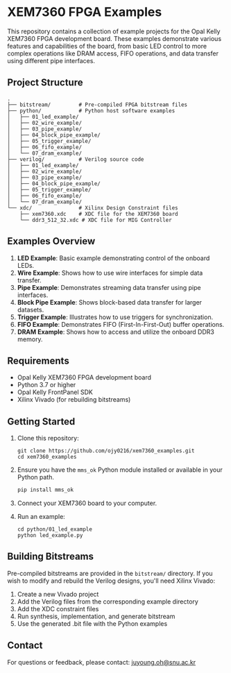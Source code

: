 # XEM7360 FPGA Examples

This repository contains a collection of example projects for the Opal Kelly XEM7360 FPGA development board. These examples demonstrate various features and capabilities of the board, from basic LED control to more complex operations like DRAM access, FIFO operations, and data transfer using different pipe interfaces.

## Project Structure

```
.
├── bitstream/         # Pre-compiled FPGA bitstream files
├── python/            # Python host software examples
│   ├── 01_led_example/
│   ├── 02_wire_example/
│   ├── 03_pipe_example/
│   ├── 04_block_pipe_example/
│   ├── 05_trigger_example/
│   ├── 06_fifo_example/
│   └── 07_dram_example/
├── verilog/           # Verilog source code
│   ├── 01_led_example/
│   ├── 02_wire_example/
│   ├── 03_pipe_example/
│   ├── 04_block_pipe_example/
│   ├── 05_trigger_example/
│   ├── 06_fifo_example/
│   └── 07_dram_example/
└── xdc/               # Xilinx Design Constraint files
    ├── xem7360.xdc    # XDC file for the XEM7360 board
    └── ddr3_512_32.xdc # XDC file for MIG Controller
```

## Examples Overview

1. **LED Example**: Basic example demonstrating control of the onboard LEDs.
2. **Wire Example**: Shows how to use wire interfaces for simple data transfer.
3. **Pipe Example**: Demonstrates streaming data transfer using pipe interfaces.
4. **Block Pipe Example**: Shows block-based data transfer for larger datasets.
5. **Trigger Example**: Illustrates how to use triggers for synchronization.
6. **FIFO Example**: Demonstrates FIFO (First-In-First-Out) buffer operations.
7. **DRAM Example**: Shows how to access and utilize the onboard DDR3 memory.

## Requirements

- Opal Kelly XEM7360 FPGA development board
- Python 3.7 or higher
- Opal Kelly FrontPanel SDK
- Xilinx Vivado (for rebuilding bitstreams)

## Getting Started

1. Clone this repository:
   ```
   git clone https://github.com/ojy0216/xem7360_examples.git
   cd xem7360_examples
   ```

2. Ensure you have the `mms_ok` Python module installed or available in your Python path.
    ```bash
    pip install mms_ok
    ```

3. Connect your XEM7360 board to your computer.

4. Run an example:
   ```
   cd python/01_led_example
   python led_example.py
   ```

## Building Bitstreams

Pre-compiled bitstreams are provided in the `bitstream/` directory. If you wish to modify and rebuild the Verilog designs, you'll need Xilinx Vivado:

1. Create a new Vivado project
2. Add the Verilog files from the corresponding example directory
3. Add the XDC constraint files
4. Run synthesis, implementation, and generate bitstream
5. Use the generated .bit file with the Python examples

## Contact
For questions or feedback, please contact: juyoung.oh@snu.ac.kr
